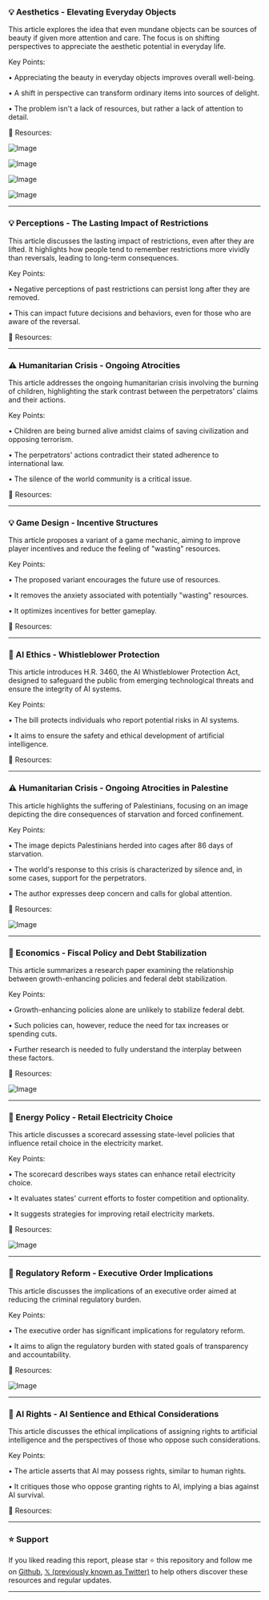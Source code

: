 ### 💡 Aesthetics - Elevating Everyday Objects

This article explores the idea that even mundane objects can be sources of beauty if given more attention and care.  The focus is on shifting perspectives to appreciate the aesthetic potential in everyday life.

Key Points:

•  Appreciating the beauty in everyday objects improves overall well-being.


•  A shift in perspective can transform ordinary items into sources of delight.


•  The problem isn't a lack of resources, but rather a lack of attention to detail.



🔗 Resources:

![Image](https://pbs.twimg.com/media/Gr_N4QqWAAAyBFF?format=png&name=360x360)

![Image](https://pbs.twimg.com/media/Gr_N5QUWEAEGhtg?format=jpg&name=small)

![Image](https://pbs.twimg.com/media/Gr_N5_6W4AAaKEX?format=jpg&name=360x360)

![Image](https://pbs.twimg.com/media/Gr_OAbJX0AAlmvb?format=jpg&name=small)


---

### 💡 Perceptions - The Lasting Impact of Restrictions

This article discusses the lasting impact of restrictions, even after they are lifted. It highlights how people tend to remember restrictions more vividly than reversals, leading to long-term consequences.

Key Points:

•  Negative perceptions of past restrictions can persist long after they are removed.


•  This can impact future decisions and behaviors, even for those who are aware of the reversal.



🔗 Resources:


---

### ⚠️ Humanitarian Crisis - Ongoing Atrocities

This article addresses the ongoing humanitarian crisis involving the burning of children, highlighting the stark contrast between the perpetrators' claims and their actions.

Key Points:

•  Children are being burned alive amidst claims of saving civilization and opposing terrorism.


•  The perpetrators' actions contradict their stated adherence to international law.


•  The silence of the world community is a critical issue.



🔗 Resources:


---

### 💡 Game Design - Incentive Structures

This article proposes a variant of a game mechanic, aiming to improve player incentives and reduce the feeling of "wasting" resources.

Key Points:

•  The proposed variant encourages the future use of resources.


•  It removes the anxiety associated with potentially "wasting" resources.


•  It optimizes incentives for better gameplay.



🔗 Resources:


---

### 🤖 AI Ethics - Whistleblower Protection

This article introduces H.R. 3460, the AI Whistleblower Protection Act, designed to safeguard the public from emerging technological threats and ensure the integrity of AI systems.

Key Points:

•  The bill protects individuals who report potential risks in AI systems.


•  It aims to ensure the safety and ethical development of artificial intelligence.



🔗 Resources:


---

### ⚠️ Humanitarian Crisis - Ongoing Atrocities in Palestine

This article highlights the suffering of Palestinians, focusing on an image depicting the dire consequences of starvation and forced confinement.

Key Points:

•  The image depicts Palestinians herded into cages after 86 days of starvation.


•  The world's response to this crisis is characterized by silence and, in some cases, support for the perpetrators.


•  The author expresses deep concern and calls for global attention.



🔗 Resources:

![Image](https://pbs.twimg.com/media/Gr9eMbgWoAAWZ-X?format=jpg&name=small)


---

### 🤖 Economics - Fiscal Policy and Debt Stabilization

This article summarizes a research paper examining the relationship between growth-enhancing policies and federal debt stabilization.

Key Points:

•  Growth-enhancing policies alone are unlikely to stabilize federal debt.


•  Such policies can, however, reduce the need for tax increases or spending cuts.


•  Further research is needed to fully understand the interplay between these factors.



🔗 Resources:

![Image](https://pbs.twimg.com/media/Gr9Q4FxW4AEOjUX?format=jpg&name=small)


---

### 🚀 Energy Policy - Retail Electricity Choice

This article discusses a scorecard assessing state-level policies that influence retail choice in the electricity market.

Key Points:

•  The scorecard describes ways states can enhance retail electricity choice.


•  It evaluates states' current efforts to foster competition and optionality.


•  It suggests strategies for improving retail electricity markets.



🔗 Resources:

![Image](https://pbs.twimg.com/media/Gr9ym8kWIAAeSej?format=png&name=small)


---

### 🚀 Regulatory Reform - Executive Order Implications

This article discusses the implications of an executive order aimed at reducing the criminal regulatory burden.

Key Points:

•  The executive order has significant implications for regulatory reform.


•  It aims to align the regulatory burden with stated goals of transparency and accountability.



🔗 Resources:

![Image](https://pbs.twimg.com/media/Gr9xWx2XMAAed-d?format=jpg&name=small)


---

### 🤖 AI Rights - AI Sentience and Ethical Considerations

This article discusses the ethical implications of assigning rights to artificial intelligence and the perspectives of those who oppose such considerations.

Key Points:

•  The article asserts that AI may possess rights, similar to human rights.


•  It critiques those who oppose granting rights to AI, implying a bias against AI survival.



🔗 Resources:


---

### ⭐️ Support

If you liked reading this report, please star ⭐️ this repository and follow me on [Github](https://github.com/Drix10), [𝕏 (previously known as Twitter)](https://x.com/DRIX_10_) to help others discover these resources and regular updates.

---
